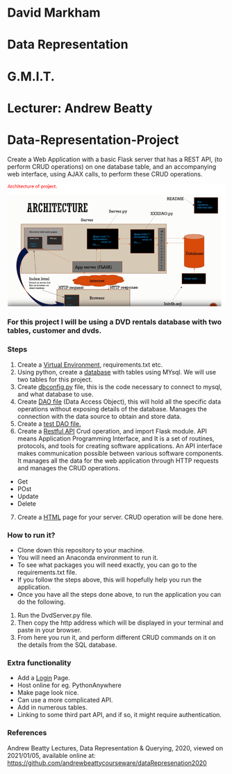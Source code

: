 # David Markham 
# Data Representation 
# G.M.I.T.
# Lecturer: Andrew Beatty
# Data-Representation-Project

Create a Web Application with a basic Flask server that has a REST API, (to perform CRUD operations) on one database table, and an accompanying web interface, using AJAX calls, to perform these CRUD operations.

![Title](Images/image4.png) 

### For this project I will be using a DVD rentals database with two tables, customer and dvds.

### Steps

1. Create a <a href="https://github.com/daithimarkham/Data-Representation-Project/blob/main/requirements.txt">Virtual Environment</a>, requirements.txt etc. 
2. Using python, create a <a href="https://github.com/daithimarkham/Data-Representation-Project/blob/main/createDatabase.py">database</a> with tables using MYsql. We will use two tables for this project. 
3. Create <a href="https://github.com/daithimarkham/Data-Representation-Project/blob/main/dbconfig.py">dbconfig.py</a> file, this is the code necessary to connect to mysql, and what database to use.
4. Create <a href="https://github.com/daithimarkham/Data-Representation-Project/blob/main/DvdDAO.py">DAO file</a> (Data Access Object), this will hold all the specific data operations without exposing details of the database. Manages the connection with the data source to obtain and store data.
5. Create a <a href="https://github.com/daithimarkham/Data-Representation-Project/blob/main/testDvdDAO.py">test DAO file.</a>
6. Create a <a href="https://github.com/daithimarkham/Data-Representation-Project/blob/main/DvdServer.py">Restful API</a> Crud operation, and import Flask module. API means Application Programming Interface, and It is a set of routines, protocols, and tools for creating software applications. An API interface makes communication possible between various software components. It manages all the data for the web application through HTTP requests and manages the CRUD operations.
- Get 
- POst
- Update
- Delete
7. Create a <a href="https://github.com/daithimarkham/Data-Representation-Project/blob/main/static/DvdServer.html">HTML</a> page for your server. CRUD operation will be done here.

### How to run it?

- Clone down this repository to your machine. 
- You will need an Anaconda environment to run it. 
- To see what packages you will need exactly, you can go to the requirements.txt file. 
- If you follow the steps above, this will hopefully help you run the application.
- Once you have all the steps done above, to run the application you can do the following. 

1. Run the DvdServer.py file. 
2. Then copy the http address which will be displayed in your terminal and paste in your browser.
3. From here you run it, and perform different CRUD commands on it on the details from the SQL database. 

### Extra functionality 

- Add a <a href="https://github.com/daithimarkham/Data-Representation-Project/blob/main/static/login.html">Login</a> Page.
- Host online for eg. PythonAnywhere 
- Make page look nice.
- Can use a more complicated API.
- Add in numerous tables. 
- Linking to some third part API, and if so, it might require authentication. 


### References 

Andrew Beatty Lectures, Data Representation & Querying, 2020, viewed on 2021/01/05, available online at: https://github.com/andrewbeattycourseware/dataRepresenation2020 

